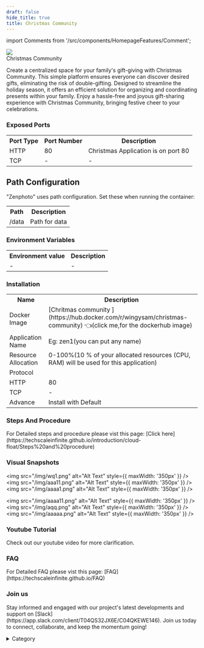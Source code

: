```yaml
---
draft: false
hide_title: true
title: Christmas Community
---
```

import Comments from '/src/components/HomepageFeatures/Comment';



<div class="avatar avatar_margin">
  <img    class="avatar__photo avatar__photo--xl"   src="/img/erwdf.jpg" />
  <div class="avatar__intro">
    <div class="avatar__name-title">Christmas Community</div>  
  </div>
</div>
<!-- <p align="center"> -->
  <!-- <img src="/img/erwdf.jpg" alt="Alt Text" width="25%"/> -->
<!-- </p>  -->

<p>Create a centralized space for your family's gift-giving with Christmas Community. This simple platform ensures everyone can discover desired gifts, eliminating the risk of double-gifting. Designed to streamline the holiday season, it offers an efficient solution for organizing and coordinating presents within your family. Enjoy a hassle-free and joyous gift-sharing experience with Christmas Community, bringing festive cheer to your celebrations.</p>


### Exposed Ports

<table>
  <tr class="text-center">
        <th>Port Type</th>
       <th>Port Number</th>
        <th>Description</th>
  </tr>
  <tr>
        <td>HTTP</td>
        <td>80</td>
        <td>Christmas Application is on port 80</td>
  </tr>
   <tr>
       <td>TCP</td>
       <td>-</td>
       <td>-</td>
 </tr>
</table>


## Path Configuration

<p>"Zenphoto" uses path configuration. Set these when running the container:</p>
<table>
  <tr class="text-center">
        <th>Path</th>
       <th>Description</th>       
  </tr>
  <tr>
        <td>/data</td>
        <td>Path for data</td>
      
  </tr>
  </table>

### Environment Variables



<table>
  <tr class="text-center">
        <th>Environment value</th>
       <th>Description</th>       
  </tr>
  <tr>
        <td>-</td>
        <td>-</td>      
  </tr>
  </table>                                                  
                                                

### Installation
<table>
  <tr class="text-center">
        <th>Name</th>
       <th>Description</th>       
  </tr>
  <tr>
        <td>Docker Image</td>
        <td>[Chritmas community ](https://hub.docker.com/r/wingysam/christmas-community)  👈(click me,for the dockerhub image) </td>      
  </tr>
  <tr>
      <td>Application Name</td>
      <td>Eg: zen1(you can put any name)</td>      
</tr>
<tr>
      <td>Resource Allocation</td>
      <td> 0-100%(10 % of your allocated resources (CPU, RAM) will be used for this application)</td>      
</tr>
<tr>
      <td>Protocol</td>
      <td></td>      
</tr>
<tr>
      <td>HTTP</td>
      <td>80</td>      
</tr>
<tr>
      <td>TCP</td>
      <td>-</td>      
</tr>
<tr>
      <td>Advance</td>
      <td>Install with Default</td>      
</tr>
  </table>
             
### Steps And Procedure

<p>For Detailed steps and procedure please vist this page: [Click here](https://techscaleinfinite.github.io/introduction/cloud-float/Steps%20and%20procedure)</p>


### Visual Snapshots

<img src="/img/wq1.png" alt="Alt Text" style={{ maxWidth: '350px' }} /> <img src="/img/aaa11.png" alt="Alt Text" style={{ maxWidth: '350px' }} /> <img src="/img/aaaa1.png" alt="Alt Text" style={{ maxWidth: '350px' }} />

<img src="/img/aaaa11.png" alt="Alt Text" style={{ maxWidth: '350px' }} /> <img src="/img/aqq.png" alt="Alt Text" style={{ maxWidth: '350px' }} /> <img src="/img/aaaaa.png" alt="Alt Text" style={{ maxWidth: '350px' }} />




### Youtube Tutorial&#x20;

<p>Check out our youtube video for more clarification.</p>



### FAQ

<p>For Detailed FAQ please vist this page: [FAQ](https://techscaleinfinite.github.io/FAQ)</p>

### Join us

<p>Stay informed and engaged with our project's latest developments and support on [Slack](https://app.slack.com/client/T04QS32JX6E/C04QKEWE146). Join us today to connect, collaborate, and keep the momentum going!&#x20;</p>

<details>

<summary>Category</summary>
<p>Kubernetes, cloud computing, DevOps, cloud services, hosting platform, container orchestration, cloud infrastructure, cloud deployment, cloud management, cloud technology, cloud solutions, zen photo</p>

</details>



